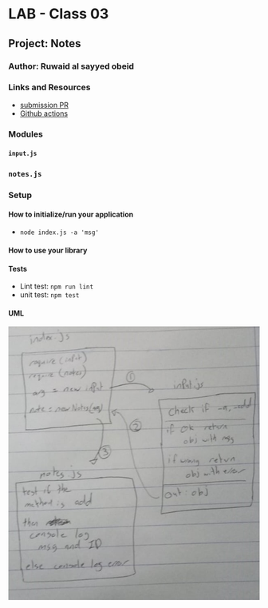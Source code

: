 # LAB - Class 03

## Project: Notes

### Author: Ruwaid al sayyed obeid

### Links and Resources

- [submission PR](https://github.com/ruwaid-401-advanced-javascript/notes/pull/3)
- [Github actions](https://github.com/ruwaid-401-advanced-javascript/notes/pull/3/checks)

### Modules
#### `input.js`
### `notes.js`

### Setup

#### How to initialize/run your application 

- `node index.js -a 'msg'`

#### How to use your library 
#### Tests
- Lint test: `npm run lint`
- unit test: `npm test`

#### UML

![UML Diagram](./assets/whiteBoard-class-01.jpeg)
